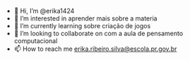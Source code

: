 - 👋 Hi, I’m @erika1424  
- 👀 I’m interested in  aprender mais sobre a materia 
- 🌱 I’m currently learning  sobre criação de jogos 
- 💞️ I’m looking to collaborate on com a aula  de pensamento computacional
- 📫 How to reach me  erika.ribeiro.silva@escola.pr.gov.br

<!---
erika1424/erika1424 is a ✨ special ✨ repository because its `README.md` (this file) appears on your GitHub profile.
You can click the Preview link to take a look at your changes.
--->
